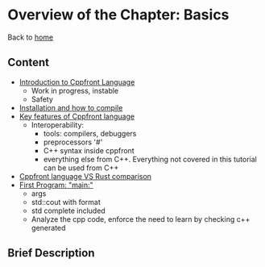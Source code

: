# Overview of the Chapter: BasicsBack to [home](../readme.md)## Content* [Introduction to Cppfront Language](Introduction_Cppfront_Language.md)	* Work in progress, instable	* Safety* [Installation and how to compile](Installation_and_compilation.md)* [Key features of Cppfront language](Key_features.md)	* Interoperability:		* tools: compilers, debuggers		* preprocessors '#'		* C++ syntax inside cppfront		* everything else from C++. Everything not covered in this tutorial can be used from C++* [Cppfront language VS Rust comparison](Cppfront_VS_Rust.md)* [First Program: "main:"](First_Program.md)	* args	* std::cout with format	* std complete included	* Analyze the cpp code, enforce the need to learn by checking c++ generated## Brief Description
